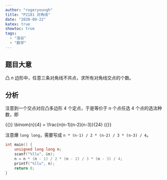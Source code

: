 ```yaml
---
author: "rogeryoungh"
title: "P2181 对角线"
date: "2020-09-22"
katex: true
showtoc: true
tags: 
  - "洛谷"
  - "数学"
---
```


## 题目大意

凸 $n$ 边形中，任意三条对角线不共点，求所有对角线交点的个数。

## 分析

注意到一个交点对应凸多边形 $4$ 个定点，于是等价于 $n$ 个点任选 $4$ 个点的选法种数，即

{{<display-math>}}
\binom{n}{4} = \frac{n(n-1)(n-2)(n-3)}{24}
{{</display-math>}}

注意爆 `long long`，需要写成 `n * (n-1) / 2 * (n-2) / 3 * (n-3) / 4`。

```cpp
int main() {
    unsigned long long n;
    scanf("%llu", &n);
    n = n * (n - 1) / 2 * (n - 2) / 3 * (n - 3) / 4;
    printf("%llu", n);
    return 0;
}
```

